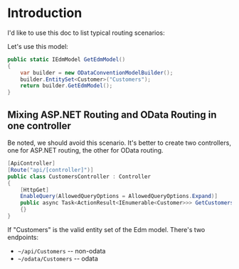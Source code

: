 # Introduction

I'd like to use this doc to list typical routing scenarios:

Let's use this model:

```C#
public static IEdmModel GetEdmModel()
{
    var builder = new ODataConventionModelBuilder();
    builder.EntitySet<Customer>("Customers");
    return builder.GetEdmModel();
}
```

## Mixing ASP.NET Routing and OData Routing in one controller

Be noted, we should avoid this scenario. It's better to create two controllers,
one for ASP.NET routing, the other for OData routing.

```C#
[ApiController]
[Route("api/[controller]")]
public class CustomersController : Controller
{
    [HttpGet]
    EnableQuery(AllowedQueryOptions = AllowedQueryOptions.Expand)]
    public async Task<ActionResult<IEnumerable<Customer>>> GetCustomers()
    {}
}
```

If "Customers" is the valid entity set of the Edm model.
There's two endpoints:
* `~/api/Customers`  -- non-odata
* `~/odata/Customers`  -- odata
